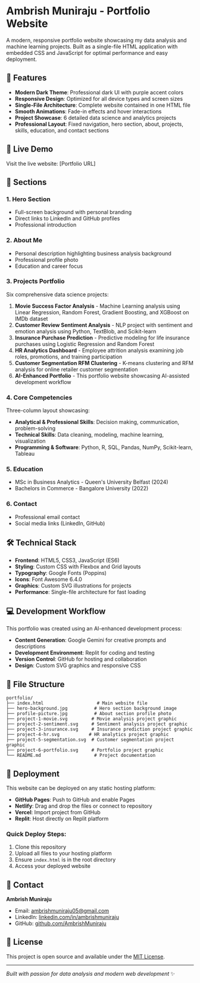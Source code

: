 # Ambrish Muniraju - Portfolio Website

A modern, responsive portfolio website showcasing my data analysis and machine learning projects. Built as a single-file HTML application with embedded CSS and JavaScript for optimal performance and easy deployment.

## 🌟 Features

- **Modern Dark Theme**: Professional dark UI with purple accent colors
- **Responsive Design**: Optimized for all device types and screen sizes
- **Single-File Architecture**: Complete website contained in one HTML file
- **Smooth Animations**: Fade-in effects and hover interactions
- **Project Showcase**: 6 detailed data science and analytics projects
- **Professional Layout**: Fixed navigation, hero section, about, projects, skills, education, and contact sections

## 🚀 Live Demo

Visit the live website: [Portfolio URL]

## 📱 Sections

### 1. Hero Section
- Full-screen background with personal branding
- Direct links to LinkedIn and GitHub profiles
- Professional introduction

### 2. About Me
- Personal description highlighting business analysis background
- Professional profile photo
- Education and career focus

### 3. Projects Portfolio
Six comprehensive data science projects:

1. **Movie Success Factor Analysis** - Machine Learning analysis using Linear Regression, Random Forest, Gradient Boosting, and XGBoost on IMDb dataset
2. **Customer Review Sentiment Analysis** - NLP project with sentiment and emotion analysis using Python, TextBlob, and Scikit-learn
3. **Insurance Purchase Prediction** - Predictive modeling for life insurance purchases using Logistic Regression and Random Forest
4. **HR Analytics Dashboard** - Employee attrition analysis examining job roles, promotions, and training participation
5. **Customer Segmentation RFM Clustering** - K-means clustering and RFM analysis for online retailer customer segmentation
6. **AI-Enhanced Portfolio** - This portfolio website showcasing AI-assisted development workflow

### 4. Core Competencies
Three-column layout showcasing:
- **Analytical & Professional Skills**: Decision making, communication, problem-solving
- **Technical Skills**: Data cleaning, modeling, machine learning, visualization
- **Programming & Software**: Python, R, SQL, Pandas, NumPy, Scikit-learn, Tableau

### 5. Education
- MSc in Business Analytics - Queen's University Belfast (2024)
- Bachelors in Commerce - Bangalore University (2022)

### 6. Contact
- Professional email contact
- Social media links (LinkedIn, GitHub)

## 🛠️ Technical Stack

- **Frontend**: HTML5, CSS3, JavaScript (ES6)
- **Styling**: Custom CSS with Flexbox and Grid layouts
- **Typography**: Google Fonts (Poppins)
- **Icons**: Font Awesome 6.4.0
- **Graphics**: Custom SVG illustrations for projects
- **Performance**: Single-file architecture for fast loading

## 💻 Development Workflow

This portfolio was created using an AI-enhanced development process:
- **Content Generation**: Google Gemini for creative prompts and descriptions
- **Development Environment**: Replit for coding and testing
- **Version Control**: GitHub for hosting and collaboration
- **Design**: Custom SVG graphics and responsive CSS

## 📂 File Structure

```
portfolio/
├── index.html                    # Main website file
├── hero-background.jpg          # Hero section background image
├── profile-picture.jpg          # About section profile photo
├── project-1-movie.svg         # Movie analysis project graphic
├── project-2-sentiment.svg     # Sentiment analysis project graphic
├── project-3-insurance.svg     # Insurance prediction project graphic
├── project-4-hr.svg           # HR analytics project graphic
├── project-5-segmentation.svg  # Customer segmentation project graphic
├── project-6-portfolio.svg     # Portfolio project graphic
└── README.md                    # Project documentation
```

## 🚀 Deployment

This website can be deployed on any static hosting platform:

- **GitHub Pages**: Push to GitHub and enable Pages
- **Netlify**: Drag and drop the files or connect to repository
- **Vercel**: Import project from GitHub
- **Replit**: Host directly on Replit platform

### Quick Deploy Steps:
1. Clone this repository
2. Upload all files to your hosting platform
3. Ensure `index.html` is in the root directory
4. Access your deployed website

## 📧 Contact

**Ambrish Muniraju**
- Email: ambrishmuniraju05@gmail.com
- LinkedIn: [linkedin.com/in/ambrishmuniraju](https://www.linkedin.com/in/ambrishmuniraju/)
- GitHub: [github.com/AmbrishMuniraju](https://github.com/AmbrishMuniraju)

## 📄 License

This project is open source and available under the [MIT License](LICENSE).

---

*Built with passion for data analysis and modern web development* ✨